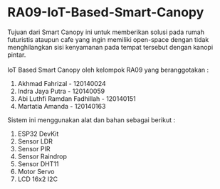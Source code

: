 # RA09-IoT-Based-Smart-Canopy
Tujuan dari Smart Canopy ini untuk memberikan solusi pada rumah futuristis ataupun cafe yang ingin memiliki open-space dengan tidak menghilangkan sisi kenyamanan pada tempat tersebut dengan kanopi pintar.<br><br>
IoT Based Smart Canopy oleh kelompok RA09 yang beranggotakan : <br>
<ol type="1">
  <li>Akhmad Fahrizal - 120140024
  <li>Indra Jaya Putra - 120140059
  <li>Abi Luthfi Ramdan Fadhillah - 120140151
  <li>Martatia Amanda - 120140163
</ol>

Sistem ini menggunakan alat dan bahan sebagai berikut : <br>
<ol type="1">
  <li>ESP32 DevKit
  <li>Sensor LDR
  <li>Sensor PIR
  <li>Sensor Raindrop
  <li>Sensor DHT11
  <li>Motor Servo
  <li>LCD 16x2 I2C
</ol>
